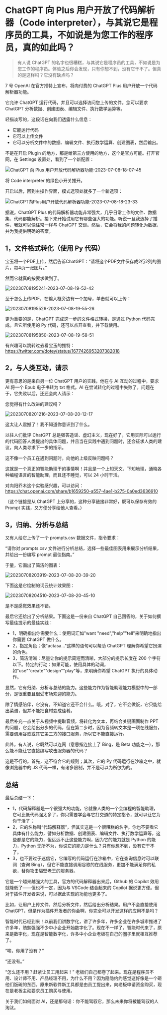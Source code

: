 # ChatGPT 向 Plus 用户开放了代码解析器（Code interpreter），与其说它是程序员的工具，不如说是为您工作的程序员，真的如此吗？

> 有人说 ChatGPT 的名字也很糟糕，与其说它是程序员的工具，不如说是为您工作的程序员。体验之后你会发现，只有你想不到，没有它干不了。但真的是这样吗？它没有缺点吗？

7 号 OpenAI 在官方推特上宣布，将向付费的 ChatGPT Plus 用户开放一个代码解析器功能。

它允许 ChatGPT 运行代码，并且可以选择访问您上传的文件。您可以要求 ChatGPT 分析数据、创建图表、编辑文件、执行数学运算等。

轻描淡写的，这段话在向我们透露什么信息：

- 它能运行代码
- 它可以上传文件
- 它可以分析文件中的数据、编辑文件、执行数学运算、创建图表，然后输出。

不是在开启 Plugin 的地方，那是给第三方使用的地方，这个是官方可能。打开官网，在 Settings 设置处，看到了一个新配置：

![ChatGPT 向 Plus 用户开放代码解析器功能-2023-07-08-18-07-45](https://cdn.jsdelivr.net/gh/rixingyike/images@master/2023ChatGPT向Plus用户开放代码解析器功能-2023-07-08-18-07-45.png)

将 Code interpreter 的绿色小开关推开。

开启以后，回到主操作界面，模式选项处就多了一个新选项：

![ChatGPT向Plus用户开放代码解析器功能-2023-07-08-18-23-33](https://cdn.jsdelivr.net/gh/rixingyike/images@master/2023ChatGPT向Plus用户开放代码解析器功能-2023-07-08-18-23-33.png)

据说，ChatGPT Plus 的代码解析器功能非常强大，几乎日常工作的文件、数据集、代码都能解析。接下来开始试用它有哪些强大的功能。听说一旦我选择了插件，我就可以像往常一样与 ChatGPT 交谈。然后，它会将我的问题转化为数据，并为我提供明确的答案。

## 1，文件格式转化（使用 Py 代码）

宝玉将一个PDF上传，然后告诉ChatGPT：“请将这个PDF文件保存成2行2列的图片，每4页一张图片。”

然而它就真的按要求做到了。

![20230708195241-2023-07-08-19-52-42](https://cdn.jsdelivr.net/gh/rixingyike/images@master/202320230708195241-2023-07-08-19-52-42.png)

至于怎么上传PDF，在输入框旁边有一个加号，单击就可以上传：

![20230708195526-2023-07-08-19-55-26](https://cdn.jsdelivr.net/gh/rixingyike/images@master/202320230708195526-2023-07-08-19-55-26.png)

更为重要的是，ChatGPT 完成这一步的文件格式转换，是通过 Python 代码完成。且它所使用的 Py 代码，还可以点开查看，并下载使用。

![20230708195850-2023-07-08-19-58-51](https://cdn.jsdelivr.net/gh/rixingyike/images@master/202320230708195850-2023-07-08-19-58-51.png)

有兴趣可以跳转过去看宝玉的推特：
https://twitter.com/dotey/status/1677426953207382018

## 2，与人类互动，请示

更有意思的是来自另一位 ChatGPT 用户的实践，他在与 AI 互动的过程中，要求 AI 将一个 Epub 电子书转为 txt 格式。AI 在尝试转化的过程中失败了，问题在于，它失败以后，还还会向人请示：

您觉得有什么改进的建议吗？

![20230708201216-2023-07-08-20-12-17](https://cdn.jsdelivr.net/gh/rixingyike/images@master/202320230708201216-2023-07-08-20-12-17.png)

这太让人震撼了！我不知道你意识到了什么。

以往人们批评 ChatGPT 总是强答造谣、虚幻主义，现在好了，它用实际可以运行的代码回答人类提出的具体问题，并且当在实践中遇到问题时，还会征求人类的建议，向人类寻求下一步的指示。

这不像一个员工在遇到问题时，向他的上级反映问题吗？

这就是一个真正的智能助理干的事情啊！并且是一个上知天文、下知地理，通晓各种编程语言的智能助理，而且还不睡觉，可以 24 小时干活。

对向阳乔木这个实验感兴趣，可以访问：
https://chat.openai.com/share/b1659250-a557-4ae1-b275-0a0ed3636910

（这个链接是从 ChatGPT 上分享的，这种分享链接非常好，既可以保存有效的 Prompt 实践，又方便分享给他人查看。）

## 3，归纳、分析与总结

又有人给它上传了一个 prompts.csv 数据文件，指令要求：

“请你对 prompts.csv 文件进行分析总结，选择一些最佳图表用来展示分析结果，并给出一份编写 prompt 最佳指南。”

于量，它画出了简洁的图表：

![20230708203919-2023-07-08-20-39-20](https://cdn.jsdelivr.net/gh/rixingyike/images@master/202320230708203919-2023-07-08-20-39-20.png)

下面这是它绘制的词云统计效果图：

![20230708204510-2023-07-08-20-45-10](https://cdn.jsdelivr.net/gh/rixingyike/images@master/202320230708204510-2023-07-08-20-45-10.png)

是不是感觉效果还不错。

最后它还给出了分析结果。下面这是一份来自 ChatGPT 自己回答的，关于如何撰写最佳提示的最佳实践：

- 1，明确指出你需要什么：使用词汇如"want "need","help""tell"来明确地指出你需要 ChatGPT 做什么。
- 2，指定角色；像"actasa..."这样的语句可以帮助 ChatGPT 理解你希望它扮演的角色。
- 3，简洁清晰：尽量让你的提示简短而清晰，大部分的提示长度在 200 个字符以下。特定的行动：如果可能，使用具体的动词，如"use""create""design""play"等，来明确你希望 ChatGPT 执行的具体动作。

显然，它有归纳、分析与总结的能力。这些能力作为智能助理能力模型中的一部分，是很重要且很受市场欢迎的能力。

除了情感陪伴，它没有，不知道它还不会什么。哦，对了，它不会做饭，它只能给出菜谱，但并不能把食材变成佳肴。

最后补充一点关于从视频中提取音频，将转化为文本，再结合关键画面制作 PPT 的问题，它会给出分步的代码，但在第二步时，因为音频转文本是一项在线服务，需要调用谷歌或其它第三方的接口服务，所以它不能直接运行。

此外，有人说，它既然可以连网（意思指连接上了 Bing，是 Beta 功能之一），那么能不能让它直接编写攻击服务器的代码？

这是不行的。首先，这不符合它的规则；其次，它的 Py 代码运行在沙箱之中，就像浏览器中的 JS 代码一样，有诸多限制，并不是可以为所欲为的。

## 总结

最后总结一下：

- 1，代码解释器是一个很强大的功能，它就像人类的一个会编程的智能助理，它可比低代码强太多了，你只需要学会与它打交道的特定指令，就可以让它为你干活了；
- 2，它的名称叫“代码解释器”，但其实这是一个很糟糕的名字。你也不要看它具体有什么能力，譬如分析数据、创建图表、编辑文件、执行数学运算等，这些都是它的能力，但远远不止这些能力啊，因为它的能力就是 Python 的能力，Python 无所不为，你说它的能力是什么？只有你想不到，没有它干不了。
- 3，也不要过于迷信它，它编写的代码运行在沙箱中，它在查询信息时可以联网（查询 Bing），但它不能直接调用谷歌的在线服务，更加不能满足你的私欲，替你攻击隔壁老王的服务器。

它是一个越来越强大的工具，官方的代码解释器出来后，Github 的 Copilot 效用就降低了——但也不一定，因为与 VSCode 结合起来的 Copilot 据说更方便。但对于插件开发者来说，可以据此实现的功能也更多了。

比如，让用户上传文件，然后分析文件，然后给出分析结果。用户不会直接使用 ChatGPT，但是作为插件开发者的你会啊，你完全可以开发这样的应用不是吗？

​智能时代已经到来！以前我们讲数字化，讲了许多年，许多企业在许多城市推进了许多年，勉勉强强不少中小企业开始数字化了。现在不一样了，智能时代来了，原来是数字化，现在是智能数字化，许多中小企业老板在自己的圈子里就相互推荐了。

“唉，你用了没有？”

“还没有。”

“怎么还不用？赶紧让员工用起来！”
老板们自己都​卷了起来。现在是程序员不用、设计师不用、产品经理不用，为什么不用？因为隐隐约约感觉这好像是一个砸他们​饭碗的东西。原来新软件新工具都是由员工提出来，向老板申请资金购买，现在是老板主动要求员工​购买与使用。

关于我们如何面对 AI，还是那句话：​你不能驾驭它，那么未来你将被能驾驭的人淘汰。 